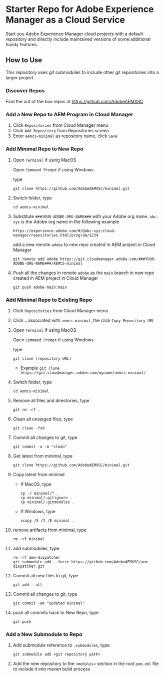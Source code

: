 Starter Repo for Adobe Experience Manager as a Cloud Service
===

Start you Adobe Experience Manager cloud projects with a default repository and directly include maintained versions
of some additional handy features.

## How to Use

This repository uses git submodules to include other git repositories into a larger project.

### Discover Repos

Find the out of the box repos at https://github.com/AdobeAEMXSC

### Add a New Repo to AEM Program in Cloud Manager

1.	Click `Repositories` from Cloud Manager menu
2.	Click `Add Repository` from Repositories screen
3.	Enter `aemcs-minimal` as repository name, click `Save`

### Add Minimal Repo to New Repo

1.    Open `Terminal` if using MacOS

      Open `Command Prompt` if using Windows
      
      type
      ```
      git clone https://github.com/AdobeAEMXSC/minimal.git
      ```
2.	Switch folder, type
      ```
      cd aemcs-minimal
      ```
3.    Substitute `###YOUR-ADOBE-ORG-NAME###` with your Adobe org name.  `abc-xyz` is the Adobe org name in the following example
      ```
      https://experience.adobe.com/#/@abc-xyz/cloud-manager/repositories.html/program/1234
      ```
      add a new remote `adobe` to new repo created in AEM project in Cloud Manager
      
      ```
      git remote add adobe https://git.cloudmanager.adobe.com/###YOUR-ADOBE-ORG-NAME###/AEMCS-minimal
      ```
4.    Push all the changes in remote `adobe` as the `main` branch in new repo created in AEM project in Cloud Manager
      ```
      git push adobe main:main
      ```

### Add Minimal Repo to Existing Repo

1.	Click `Repositories` from Cloud Manager menu
2.	Click `…` associated with `aemcs-minimal`, the click `Copy Repository URL`
3.	Open `Terminal` if using MacOS

      Open `Command Prompt` if using Windows
      
      type
      ```
      git clone [repository URL]
      ```
      * Example `git clone https://git.cloudmanager.adobe.com/myname/aemcs-minimal/`
4.	Switch folder, type
      ```
      cd aemcs-minimal
      ```
5.	Remove all files and directories, type
      ```
      git rm -rf .
      ```
6. Clean all unstaged files, type
   ```
   git clean -fxd
   ```
7. Commit all changes to git, type
   ```
   git commit -a -m "clean"
   ```
8. Get latest from minimal, type
   ```
   git clone https://github.com/AdobeAEMXSC/minimal.git
   ```
9. Copy latest from minimal
      * If MacOS, type
         ```
         cp -r minimal/* .
         cp minimal/.gitignore .
         cp minimal/.gitmodules .
         ```
      * If Windows, type
         ```
         xcopy /S /I /E minimal .
         ```
10. remove artifacts from minimal, type
      ```
      rm -rf minimal
      ```
11. add submodules, type
      ```
      rm -rf aem-dispatcher
      git submodule add --force https://github.com/AdobeAEMXSC/aem-dispatcher.git
      ```
12. Commit all new files to git, type
      ```
      git add --all
      ```
13. Commit all changes to git, type
      ```
      git commit -am "updated minimal"
      ```
14. push all commits back to New Repo, type
      ```
      git push
      ```

### Add a New Submodule to Repo
1. Add submodule reference to `.submodules`, type
      ```
      git submodule add <git repository path>
      ```
2. Add the new repository to the `<modules>` section in the root `pom.xml` file to include it into maven build process

